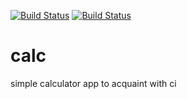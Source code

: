 [![Build Status](https://travis-ci.com/Anguandia/calc.svg?branch=master)](https://travis-ci.com/Anguandia/calc)
[![Build Status](https://travis-ci.org/Anguandia/calc.svg?branch=master)](https://travis-ci.org/Anguandia/calc)

# calc
simple calculator app to acquaint with ci 
